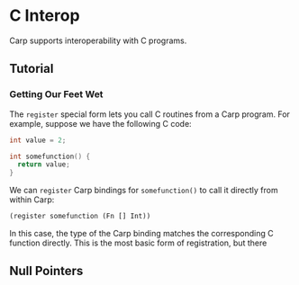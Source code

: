 # C Interop

Carp supports interoperability with C programs. 

## Tutorial

### Getting Our Feet Wet

The `register` special form lets you call C routines from a Carp program. For
example, suppose we have the following C code:

```c
int value = 2;

int somefunction() {
  return value;
}
```

We can `register` Carp bindings for `somefunction()` to call it directly from
within Carp:

```clojure
(register somefunction (Fn [] Int))
```

In this case, the type of the Carp binding matches the corresponding C function
directly. This is the most basic form of registration, but there

## Null Pointers


